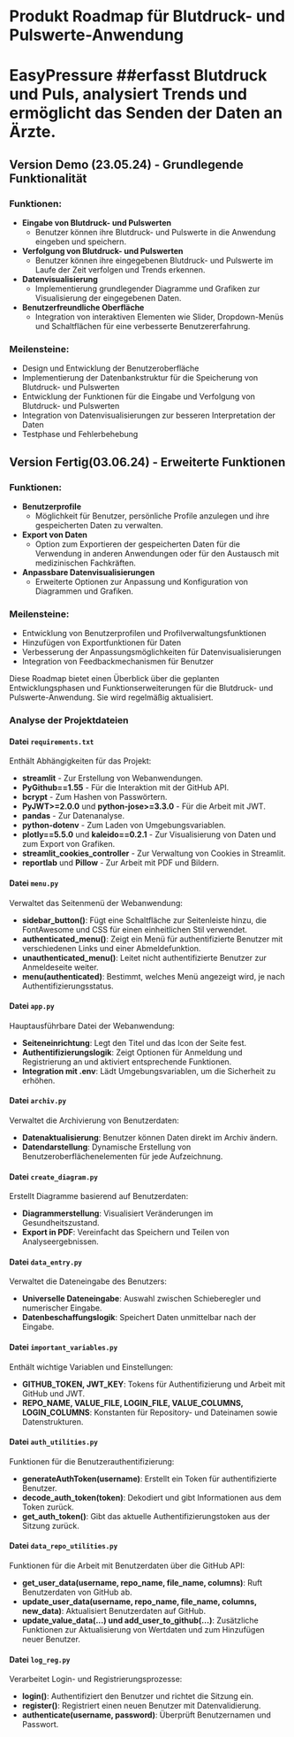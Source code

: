 # Produkt Roadmap für Blutdruck- und Pulswerte-Anwendung

# EasyPressure ##erfasst Blutdruck und Puls, analysiert Trends und ermöglicht das Senden der Daten an Ärzte.

## Version Demo (23.05.24) - Grundlegende Funktionalität

### Funktionen:
- **Eingabe von Blutdruck- und Pulswerten**
  - Benutzer können ihre Blutdruck- und Pulswerte in die Anwendung eingeben und speichern.
- **Verfolgung von Blutdruck- und Pulswerten**
  - Benutzer können ihre eingegebenen Blutdruck- und Pulswerte im Laufe der Zeit verfolgen und Trends erkennen.
- **Datenvisualisierung**
  - Implementierung grundlegender Diagramme und Grafiken zur Visualisierung der eingegebenen Daten.
- **Benutzerfreundliche Oberfläche**
  - Integration von interaktiven Elementen wie Slider, Dropdown-Menüs und Schaltflächen für eine verbesserte Benutzererfahrung.

### Meilensteine:
- Design und Entwicklung der Benutzeroberfläche 
- Implementierung der Datenbankstruktur für die Speicherung von Blutdruck- und Pulswerten
- Entwicklung der Funktionen für die Eingabe und Verfolgung von Blutdruck- und Pulswerten
- Integration von Datenvisualisierungen zur besseren Interpretation der Daten 
- Testphase und Fehlerbehebung 

## Version Fertig(03.06.24) - Erweiterte Funktionen 

### Funktionen:
- **Benutzerprofile**
  - Möglichkeit für Benutzer, persönliche Profile anzulegen und ihre gespeicherten Daten zu verwalten.
- **Export von Daten**
  - Option zum Exportieren der gespeicherten Daten für die Verwendung in anderen Anwendungen oder für den Austausch mit medizinischen Fachkräften.
- **Anpassbare Datenvisualisierungen**
  - Erweiterte Optionen zur Anpassung und Konfiguration von Diagrammen und Grafiken.

### Meilensteine:
- Entwicklung von Benutzerprofilen und Profilverwaltungsfunktionen  
- Hinzufügen von Exportfunktionen für Daten 
- Verbesserung der Anpassungsmöglichkeiten für Datenvisualisierungen 
- Integration von Feedbackmechanismen für Benutzer 


Diese Roadmap bietet einen Überblick über die geplanten Entwicklungsphasen und Funktionserweiterungen für die Blutdruck- und Pulswerte-Anwendung. Sie wird regelmäßig aktualisiert.

### Analyse der Projektdateien

#### Datei `requirements.txt`
Enthält Abhängigkeiten für das Projekt:
- **streamlit** - Zur Erstellung von Webanwendungen.
- **PyGithub==1.55** - Für die Interaktion mit der GitHub API.
- **bcrypt** - Zum Hashen von Passwörtern.
- **PyJWT>=2.0.0** und **python-jose>=3.3.0** - Für die Arbeit mit JWT.
- **pandas** - Zur Datenanalyse.
- **python-dotenv** - Zum Laden von Umgebungsvariablen.
- **plotly==5.5.0** und **kaleido==0.2.1** - Zur Visualisierung von Daten und zum Export von Grafiken.
- **streamlit_cookies_controller** - Zur Verwaltung von Cookies in Streamlit.
- **reportlab** und **Pillow** - Zur Arbeit mit PDF und Bildern.

#### Datei `menu.py`
Verwaltet das Seitenmenü der Webanwendung:
- **sidebar_button()**: Fügt eine Schaltfläche zur Seitenleiste hinzu, die FontAwesome und CSS für einen einheitlichen Stil verwendet.
- **authenticated_menu()**: Zeigt ein Menü für authentifizierte Benutzer mit verschiedenen Links und einer Abmeldefunktion.
- **unauthenticated_menu()**: Leitet nicht authentifizierte Benutzer zur Anmeldeseite weiter.
- **menu(authenticated)**: Bestimmt, welches Menü angezeigt wird, je nach Authentifizierungsstatus.

#### Datei `app.py`
Hauptausführbare Datei der Webanwendung:
- **Seiteneinrichtung**: Legt den Titel und das Icon der Seite fest.
- **Authentifizierungslogik**: Zeigt Optionen für Anmeldung und Registrierung an und aktiviert entsprechende Funktionen.
- **Integration mit .env**: Lädt Umgebungsvariablen, um die Sicherheit zu erhöhen.

#### Datei `archiv.py`
Verwaltet die Archivierung von Benutzerdaten:
- **Datenaktualisierung**: Benutzer können Daten direkt im Archiv ändern.
- **Datendarstellung**: Dynamische Erstellung von Benutzeroberflächenelementen für jede Aufzeichnung.

#### Datei `create_diagram.py`
Erstellt Diagramme basierend auf Benutzerdaten:
- **Diagrammerstellung**: Visualisiert Veränderungen im Gesundheitszustand.
- **Export in PDF**: Vereinfacht das Speichern und Teilen von Analyseergebnissen.

#### Datei `data_entry.py`
Verwaltet die Dateneingabe des Benutzers:
- **Universelle Dateneingabe**: Auswahl zwischen Schieberegler und numerischer Eingabe.
- **Datenbeschaffungslogik**: Speichert Daten unmittelbar nach der Eingabe.

#### Datei `important_variables.py`
Enthält wichtige Variablen und Einstellungen: 
- **GITHUB_TOKEN, JWT_KEY**: Tokens für Authentifizierung und Arbeit mit GitHub und JWT.
- **REPO_NAME, VALUE_FILE, LOGIN_FILE, VALUE_COLUMNS, LOGIN_COLUMNS**: Konstanten für Repository- und Dateinamen sowie Datenstrukturen.

#### Datei `auth_utilities.py`
Funktionen für die Benutzerauthentifizierung:
- **generateAuthToken(username)**: Erstellt ein Token für authentifizierte Benutzer.
- **decode_auth_token(token)**: Dekodiert und gibt Informationen aus dem Token zurück.
- **get_auth_token()**: Gibt das aktuelle Authentifizierungstoken aus der Sitzung zurück.

#### Datei `data_repo_utilities.py`
Funktionen für die Arbeit mit Benutzerdaten über die GitHub API:
- **get_user_data(username, repo_name, file_name, columns)**: Ruft Benutzerdaten von GitHub ab.
- **update_user_data(username, repo_name, file_name, columns, new_data)**: Aktualisiert Benutzerdaten auf GitHub.
- **update_value_data(...) und add_user_to_github(...)**: Zusätzliche Funktionen zur Aktualisierung von Wertdaten und zum Hinzufügen neuer Benutzer.

#### Datei `log_reg.py`
Verarbeitet Login- und Registrierungsprozesse:
- **login()**: Authentifiziert den Benutzer und richtet die Sitzung ein.
- **register()**: Registriert einen neuen Benutzer mit Datenvalidierung.
- **authenticate(username, password)**: Überprüft Benutzernamen und Passwort.